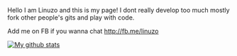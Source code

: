 Hello I am Linuzo and this is my page! I dont really develop too much mostly fork other people's gits and play with code. 

Add me on FB if you wanna chat http://fb.me/linuzo

[![My github stats](https://github-readme-stats.vercel.app/api?username=linuzo)](https://github.com/anuraghazra/github-readme-stats)

